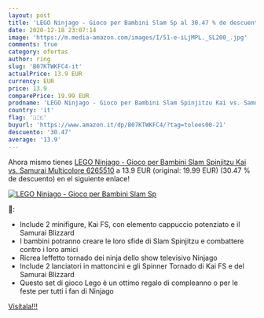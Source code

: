 ```yaml
---
layout: post
title: 'LEGO Ninjago - Gioco per Bambini Slam Sp al 30.47 % de descuento'
date: 2020-12-18 23:07:14
image: 'https://m.media-amazon.com/images/I/51-e-iLjMPL._SL200_.jpg'
comments: true
category: ofertas
author: ring
slug: 'B07KTWKFC4-it'
actualPrice: 13.9 EUR
currency: EUR
price: 13.9
comparePrice: 19.99 EUR
prodname: 'LEGO Ninjago - Gioco per Bambini Slam Spinjitzu Kai vs. Samurai  Multicolore  6265510'
country: 'it'
flag: '🇮🇹'
buyurl: 'https://www.amazon.it/dp/B07KTWKFC4/?tag=tolees00-21'
descuento: '30.47'
average: '13.9'
---
```


Ahora mismo tienes [LEGO Ninjago - Gioco per Bambini Slam Spinjitzu Kai vs. Samurai  Multicolore  6265510](https://www.amazon.it/dp/B07KTWKFC4/?tag=tolees00-21) a 13.9 EUR (original: 19.99 EUR) (30.47 %  de descuento) en el siguiente enlace!

[![LEGO Ninjago - Gioco per Bambini Slam Sp](https://m.media-amazon.com/images/I/51-e-iLjMPL._SL200_.jpg)](https://www.amazon.it/dp/B07KTWKFC4/?tag=tolees00-21)

🔎:

- Include 2 minifigure, Kai FS, con elemento cappuccio potenziato e il Samurai Blizzard
- I bambini potranno creare le loro sfide di Slam Spinjitzu e combattere contro i loro amici
- Ricrea leffetto tornado dei ninja dello show televisivo Ninjago
- Include 2 lanciatori in mattoncini e gli Spinner Tornado di Kai FS e del Samurai Blizzard
- Questo set di gioco Lego è un ottimo regalo di compleanno o per le feste per tutti i fan di Ninjago

[Visítala!!!](https://www.amazon.it/dp/B07KTWKFC4/?tag=tolees00-21)
